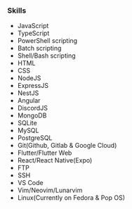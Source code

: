 ### Skills

- JavaScript
- TypeScript
- PowerShell scripting
- Batch scripting
- Shell/Bash scripting
- HTML
- CSS
- NodeJS
- ExpressJS
- NestJS
- Angular
- DiscordJS
- MongoDB
- SQLite
- MySQL
- PostgreSQL
- Git(Github, Gitlab & Google Cloud)
- Flutter/Flutter Web
- React/React Native(Expo)
- FTP
- SSH
- VS Code
- Vim/Neovim/Lunarvim
- Linux(Currently on Fedora & Pop OS)
